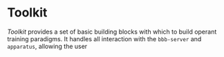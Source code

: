 # Toolkit

*Toolkit* provides a set of basic building blocks with which to build operant training paradigms. It handles all interaction with the `bbb-server` and `apparatus`, allowing the user 